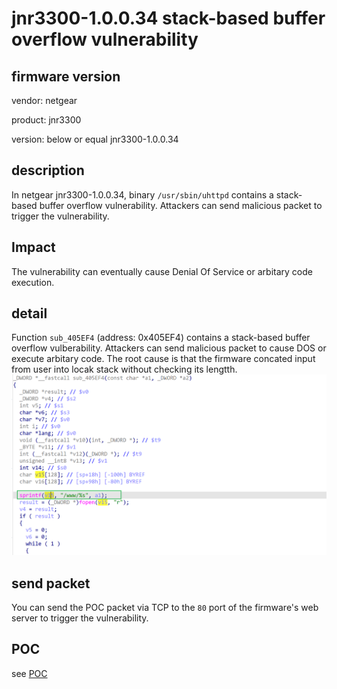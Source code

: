 # jnr3300-1.0.0.34 stack-based buffer overflow vulnerability
## firmware version
vendor: netgear

product: jnr3300

version: below or equal jnr3300-1.0.0.34

## description
In netgear jnr3300-1.0.0.34, binary `/usr/sbin/uhttpd` contains a stack-based buffer overflow vulnerability. Attackers can send malicious packet to trigger the vulnerability.

## Impact
The vulnerability can eventually cause Denial Of Service or arbitary code execution.

## detail
Function `sub_405EF4` (address: 0x405EF4) contains a stack-based buffer overflow vulberability. Attackers can send malicious packet to cause DOS or execute arbitary code. The root cause is that the firmware concated input from user into locak stack without checking its lengtth.
![alt text](image.png)

## send packet
You can send the POC packet via TCP to the `80` port of the firmware's web server to trigger the vulnerability.

## POC
see [POC](./poc)
